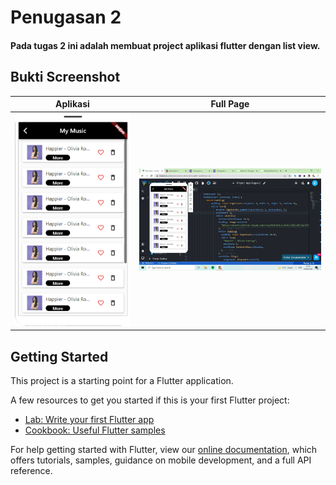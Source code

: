 # Penugasan 2 

<h4>Pada tugas 2 ini adalah membuat project aplikasi flutter dengan list view.</h4>

## Bukti Screenshot

| Aplikasi  | Full Page |
| ----- | ----- |
| ![main_page](https://github.com/Elshita31/Penugasan-2/blob/master/dok-2.png)  | ![full_page](https://github.com/Elshita31/Penugasan-2/blob/master/elshitaaaa.JPG) | 

## Getting Started

This project is a starting point for a Flutter application.

A few resources to get you started if this is your first Flutter project:

- [Lab: Write your first Flutter app](https://flutter.dev/docs/get-started/codelab)
- [Cookbook: Useful Flutter samples](https://flutter.dev/docs/cookbook)

For help getting started with Flutter, view our
[online documentation](https://flutter.dev/docs), which offers tutorials,
samples, guidance on mobile development, and a full API reference.
